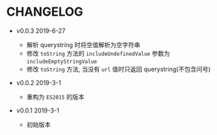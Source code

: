 # CHANGELOG

* v0.0.3 2019-6-27

  * 解析 querystring 时将空值解析为空字符串
  * 修改 `toString` 方法的 `includeUndefinedValue` 参数为 `includeEmptyStringValue`
  * 修改 `toString` 方法, 当没有 `url` 值时只返回 querystring(不包含问号)

* v0.0.2 2019-3-1

  * 重构为 `ES2015` 的版本

* v0.0.1 2019-3-1

  * 初始版本